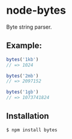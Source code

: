 
# node-bytes

  Byte string parser.

## Example:

```js
bytes('1kb')
// => 1024

bytes('2mb')
// => 2097152

bytes('1gb')
// => 1073741824
```

## Installation

```
$ npm install bytes
```